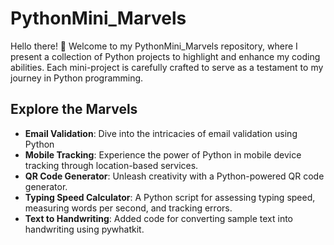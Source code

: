 # PythonMini_Marvels

Hello there! 👋 Welcome to my PythonMini_Marvels repository, where I present a collection of Python projects to highlight and enhance my coding abilities. Each mini-project is carefully crafted to serve as a testament to my journey in Python programming.

## Explore the Marvels

- **Email Validation**: Dive into the intricacies of email validation using Python
- **Mobile Tracking**: Experience the power of Python in mobile device tracking through location-based services.
- **QR Code Generator**: Unleash creativity with a Python-powered QR code generator.
- **Typing Speed Calculator**: A Python script for assessing typing speed, measuring words per second, and tracking errors.
- **Text to Handwriting**: Added code for converting sample text into handwriting using pywhatkit.



